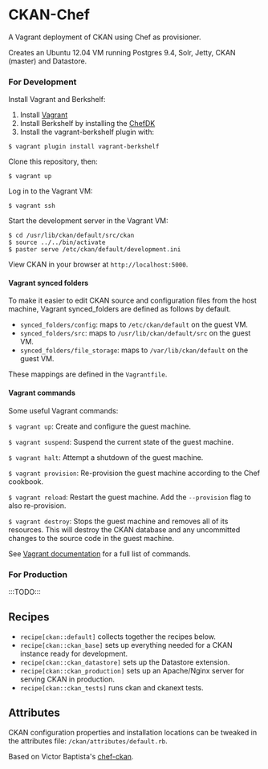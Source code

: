 # CKAN-Chef

A Vagrant deployment of CKAN using Chef as provisioner.

Creates an Ubuntu 12.04 VM running Postgres 9.4, Solr, Jetty, CKAN (master) and Datastore.

### For Development

Install Vagrant and Berkshelf:

1. Install [Vagrant](https://www.vagrantup.com/)
2. Install Berkshelf by installing the [ChefDK](https://downloads.chef.io/chef-dk/)
3. Install the vagrant-berkshelf plugin with:

`$ vagrant plugin install vagrant-berkshelf`

Clone this repository, then:

`$ vagrant up`

Log in to the Vagrant VM:

`$ vagrant ssh`

Start the development server in the Vagrant VM:

```
$ cd /usr/lib/ckan/default/src/ckan
$ source ../../bin/activate
$ paster serve /etc/ckan/default/development.ini
```

View CKAN in your browser at `http://localhost:5000`.

#### Vagrant synced folders

To make it easier to edit CKAN source and configuration files from the host machine, Vagrant synced_folders are defined as follows by default.

* `synced_folders/config`: maps to `/etc/ckan/default` on the guest VM.
* `synced_folders/src`: maps to `/usr/lib/ckan/default/src` on the guest VM.
* `synced_folders/file_storage`: maps to `/var/lib/ckan/default` on the guest VM.

These mappings are defined in the `Vagrantfile`.

#### Vagrant commands

Some useful Vagrant commands:

`$ vagrant up`: Create and configure the guest machine.

`$ vagrant suspend`: Suspend the current state of the guest machine.

`$ vagrant halt`: Attempt a shutdown of the guest machine.

`$ vagrant provision`: Re-provision the guest machine according to the Chef cookbook.

`$ vagrant reload`: Restart the guest machine. Add the `--provision` flag to also re-provision.

`$ vagrant destroy`: Stops the guest machine and removes all of its resources. This will destroy the CKAN database and any uncommitted changes to the source code in the guest machine.

See [Vagrant documentation](http://docs.vagrantup.com/v2/cli/index.html) for a full list of commands.


### For Production

:::TODO:::


## Recipes

* `recipe[ckan::default]` collects together the recipes below.
* `recipe[ckan::ckan_base]` sets up everything needed for a CKAN instance ready for development.
* `recipe[ckan::ckan_datastore]` sets up the Datastore extension.
* `recipe[ckan::ckan_production]` sets up an Apache/Nginx server for serving CKAN in production.
* `recipe[ckan::ckan_tests]` runs ckan and ckanext tests.

## Attributes

CKAN configuration properties and installation locations can be tweaked in the attributes file: `/ckan/attributes/default.rb`.

Based on Victor Baptista's [chef-ckan](https://github.com/vitorbaptista/chef-ckan).


